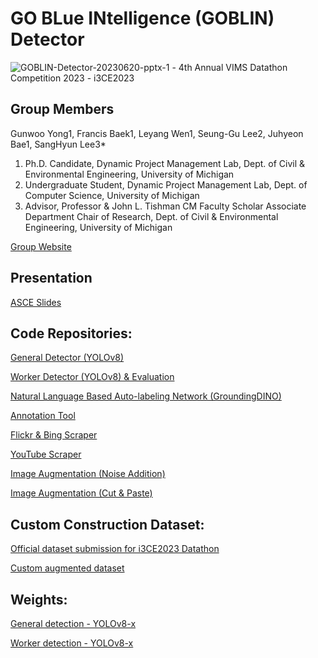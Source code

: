 # GO BLue INtelligence (GOBLIN) Detector
<img src="https://i.ibb.co/98tbtHN/GOBLIN-Detector-20230620-pptx-1.png" alt="GOBLIN-Detector-20230620-pptx-1" border="0">
- 4th Annual VIMS Datathon Competition 2023
- i3CE2023

## Group Members
Gunwoo Yong1, Francis Baek1, Leyang Wen1,
Seung-Gu Lee2, Juhyeon Bae1, SangHyun Lee3*

1. Ph.D. Candidate, Dynamic Project Management Lab, Dept. of Civil & Environmental Engineering, University of Michigan
2. Undergraduate Student, Dynamic Project Management Lab, Dept. of Computer Science, University of Michigan
3. Advisor, Professor & John L. Tishman CM Faculty Scholar Associate Department Chair of Research, Dept. of Civil & Environmental Engineering, University of Michigan

[Group Website](https://dpm.engin.umich.edu/)

## Presentation
[ASCE Slides](https://docs.google.com/presentation/d/1sJN__WHWoa9BcIThwtlRZCMCbRTzd_PJ/edit?usp=sharing&ouid=116421085916165909759&rtpof=true&sd=true)

## Code Repositories:
[General Detector (YOLOv8)](https://github.com/gwyong/Contest/tree/master/VIMSdatathon2023)

[Worker Detector (YOLOv8) & Evaluation](https://github.com/LeyangWen/ultralytics.git)

[Natural Language Based Auto-labeling Network (GroundingDINO)](https://github.com/LeyangWen/Grounded-Segment-Anything.git)

[Annotation Tool](https://github.com/LeyangWen/GOBLIN/blob/main/Run_LabelingTool.py)

[Flickr & Bing Scraper](https://github.com/sgl33/dpm-image-scraper)

[YouTube Scraper](https://github.com/LeyangWen/GOBLIN/blob/main/Video_saver_V2.py)

[Image Augmentation (Noise Addition)](https://github.com/LeyangWen/GOBLIN/blob/main/Data_Augment.py)

[Image Augmentation (Cut & Paste)](https://github.com/gwyong/Contest/tree/master/VIMSdatathon2023)

## Custom Construction Dataset:
[Official dataset submission for i3CE2023 Datathon](https://drive.google.com/file/d/1ESVZ3JyJvmjwASMxKhsUv8KGxQ9SkhL5/view?usp=sharing)

[Custom augmented dataset](https://drive.google.com/file/d/1Q-BRIFyGRgjXMS4C_DKga2l40WlWKIH_/view?usp=sharing)


## Weights:
[General detection - YOLOv8-x](https://drive.google.com/file/d/17wip5alB54XCTZG9Wa0_e6q4uD-2RZiZ/view?usp=sharing)

[Worker detection - YOLOv8-x](https://drive.google.com/file/d/1cnbtvV9DHyG_GFDK4aEus7ZgXer0eF2F/view?usp=sharing)
